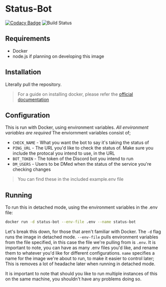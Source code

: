 # Status-Bot

[![Codacy Badge](https://api.codacy.com/project/badge/Grade/b60512c7a77f4f6caae8640a73932302)](https://www.codacy.com/app/Thedude7054/status-discord-bot?utm_source=github.com&amp;utm_medium=referral&amp;utm_content=Thedude7054/status-discord-bot&amp;utm_campaign=Badge_Grade) ![Build Status](https://travis-ci.com/Thedude7054/status-discord-bot.svg?branch=master)

## Requirements

- Docker
- node.js if planning on developing this image

## Installation

Literally pull the repository.
> For a guide on installing docker, please refer the [official documentation](https://docs.docker.com/docker-for-windows/install/)

## Configuration

This is run with Docker, using environment variables. *All environment variables are required*
The enviornment variables consist of;
* ```CHECK_NAME``` - What you want the bot to say it's taking the status of
* ```PING_URL``` - The URL you'd like to check the status of. Make sure you include the protocal you intend to use, in the URL
* ```BOT_TOKEN``` - The token of the Discord bot you intend to run
* ```DM_USERS``` - Users to be DMed when the status of the service you're checking changes 

> You can find these in the included example.env file

## Running

To run this in detached mode, using the environment variables in the .env file: 
```bash
docker run -d status-bot --env-file .env --name status-bot
```
Let's break this down, for those that aren't familiar with Docker. The ```-d``` flag runs the image in detached mode. ```--env-file``` pulls environment variables from the file specified, in this case the file we're pulling from is ```.env```. It is important to note, you can have as many .env files you'd like, and rename them to whatever you'd like for different configurations. ```name``` specifies a name for the image we're about to run, to make it easier to control later; This is removes a lot of headache later when running in detached mode.

It is important to note that should you like to run multiple instances of this on the same machine, you shouldn't have any problems doing so.